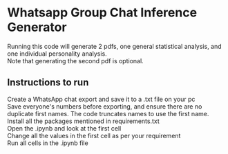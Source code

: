 # Whatsapp Group Chat Inference Generator

Running this code will generate 2 pdfs, one general statistical analysis, and one individual personality analysis.  
Note that generating the second pdf is optional.  

## Instructions to run

Create a WhatsApp chat export and save it to a .txt file on your pc  
Save everyone's numbers before exporting, and ensure there are no duplicate first names.  The code truncates names to use the first name.  
Install all the packages mentioned in requirements.txt  
Open the .ipynb and look at the first cell  
Change all the values in the first cell as per your requirement  
Run all cells in the .ipynb file  
